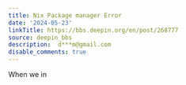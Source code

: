 ```yaml
---
title: Nix Package manager Error
date: '2024-05-23'
linkTitle: https://bbs.deepin.org/en/post/268777
source: deepin_bbs
description:  d***m@gmail.com 
disable_comments: true
---
```

When we in
